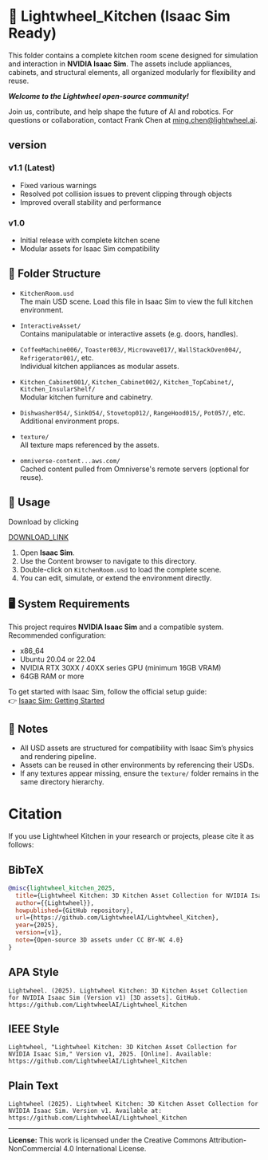 # 🧩 Lightwheel_Kitchen (Isaac Sim Ready)

This folder contains a complete kitchen room scene designed for simulation and interaction in **NVIDIA Isaac Sim**. The assets include appliances, cabinets, and structural elements, all organized modularly for flexibility and reuse.

***Welcome to the Lightwheel open-source community!***

Join us, contribute, and help shape the future of AI and robotics.
For questions or collaboration, contact Frank Chen at ming.chen@lightwheel.ai.

## version 

### v1.1 (Latest)
- Fixed various warnings
- Resolved pot collision issues to prevent clipping through objects
- Improved overall stability and performance

### v1.0
- Initial release with complete kitchen scene
- Modular assets for Isaac Sim compatibility

## 📁 Folder Structure

- `KitchenRoom.usd`  
  The main USD scene. Load this file in Isaac Sim to view the full kitchen environment.

- `InteractiveAsset/`  
  Contains manipulatable or interactive assets (e.g. doors, handles).

- `CoffeeMachine006/`, `Toaster003/`, `Microwave017/`, `WallStackOven004/`, `Refrigerator001/`, etc.  
  Individual kitchen appliances as modular assets.

- `Kitchen_Cabinet001/`, `Kitchen_Cabinet002/`, `Kitchen_TopCabinet/`, `Kitchen_InsularShelf/`  
  Modular kitchen furniture and cabinetry.

- `Dishwasher054/`, `Sink054/`, `Stovetop012/`, `RangeHood015/`, `Pot057/`, etc.  
  Additional environment props.

- `texture/`  
  All texture maps referenced by the assets.

- `omniverse-content...aws.com/`  
  Cached content pulled from Omniverse's remote servers (optional for reuse).

## 🚀 Usage

Download by clicking

[DOWNLOAD_LINK](https://github.com/LightwheelAI/Lightwheel_Kitchen/releases/download/v1.1/Lightwheel_Kitchen.zip)


1. Open **Isaac Sim**.
2. Use the Content browser to navigate to this directory.
3. Double-click on `KitchenRoom.usd` to load the complete scene.
4. You can edit, simulate, or extend the environment directly.

## 🖥️ System Requirements

This project requires **NVIDIA Isaac Sim** and a compatible system. Recommended configuration:

- x86_64
- Ubuntu 20.04 or 22.04 
- NVIDIA RTX 30XX / 40XX series GPU (minimum 16GB VRAM)
- 64GB RAM or more

To get started with Isaac Sim, follow the official setup guide:  
👉 [Isaac Sim: Getting Started](https://docs.isaacsim.omniverse.nvidia.com/4.5.0/installation/index.html)

## 🔧 Notes

- All USD assets are structured for compatibility with Isaac Sim’s physics and rendering pipeline.
- Assets can be reused in other environments by referencing their USDs.
- If any textures appear missing, ensure the `texture/` folder remains in the same directory hierarchy.


# Citation

If you use Lightwheel Kitchen in your research or projects, please cite it as follows:

## BibTeX

```bibtex
@misc{lightwheel_kitchen_2025,
  title={Lightwheel Kitchen: 3D Kitchen Asset Collection for NVIDIA Isaac Sim},
  author={{Lightwheel}},
  howpublished={GitHub repository},
  url={https://github.com/LightwheelAI/Lightwheel_Kitchen},
  year={2025},
  version={v1},
  note={Open-source 3D assets under CC BY-NC 4.0}
}
```

## APA Style

```text
Lightwheel. (2025). Lightwheel Kitchen: 3D Kitchen Asset Collection for NVIDIA Isaac Sim (Version v1) [3D assets]. GitHub. https://github.com/LightwheelAI/Lightwheel_Kitchen
```

## IEEE Style

```text
Lightwheel, "Lightwheel Kitchen: 3D Kitchen Asset Collection for NVIDIA Isaac Sim," Version v1, 2025. [Online]. Available: https://github.com/LightwheelAI/Lightwheel_Kitchen
```

## Plain Text

```text
Lightwheel (2025). Lightwheel Kitchen: 3D Kitchen Asset Collection for NVIDIA Isaac Sim. Version v1. Available at: https://github.com/LightwheelAI/Lightwheel_Kitchen
```

---

**License:** This work is licensed under the Creative Commons Attribution-NonCommercial 4.0 International License.


